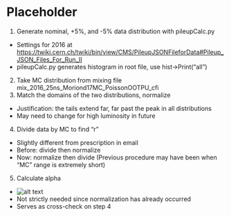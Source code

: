 # Placeholder
1. Generate nominal, +5%, and -5% data distribution with pileupCalc.py
  * Settings for 2016 at https://twiki.cern.ch/twiki/bin/view/CMS/PileupJSONFileforData#Pileup_JSON_Files_For_Run_II
  * pileupCalc.py generates histogram in root file, use hist->Print(“all”) 
2. Take MC distribution from mixing file mix_2016_25ns_Moriond17MC_PoissonOOTPU_cfi
3. Match the domains of the two distributions, normalize
  * Justification: the tails extend far, far past the peak in all distributions
  * May need to change for high luminosity in future
4. Divide data by MC to find “r”
  * Slightly different from prescription in email
  * Before: divide then normalize
  * Now: normalize then divide (Previous procedure may have been when “MC” range is extremely short)
5. Calculate alpha
  * ![alt text](https://github.com/cms-tamu/PileupStudy/blob/master/2018_PU_Scale_Factor_Method/Equation.png "Equation for Alpha")
  * Not strictly needed since normalization has already occurred
  * Serves as cross-check on step 4
